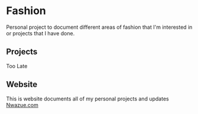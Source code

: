 # Fashion
Personal project to document different areas of fashion that I'm interested in or projects that I have done.

## Projects
Too Late

## Website

This is website documents all of my personal projects and updates
[Nwazue.com](https://www.nwazue.com)
